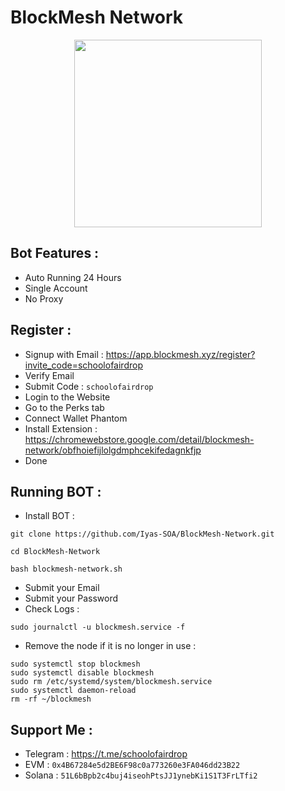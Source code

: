 # BlockMesh Network

<p align="center">
  <img height="300" height="auto" src="https://github.com/SchoolOfAirdrop/Files/blob/main/photo_2024-11-24_03-14-44.jpg">
</p>

## Bot Features :
- Auto Running 24 Hours
- Single Account
- No Proxy

## Register :
- Signup with Email : https://app.blockmesh.xyz/register?invite_code=schoolofairdrop
- Verify Email
- Submit Code : `schoolofairdrop`
- Login to the Website
- Go to the Perks tab
- Connect Wallet Phantom
- Install Extension : https://chromewebstore.google.com/detail/blockmesh-network/obfhoiefijlolgdmphcekifedagnkfjp
- Done

## Running BOT :
- Install BOT :
```
git clone https://github.com/Iyas-SOA/BlockMesh-Network.git
```
```
cd BlockMesh-Network
```
```
bash blockmesh-network.sh
```
- Submit your Email
- Submit your Password
- Check Logs :
```
sudo journalctl -u blockmesh.service -f
```
- Remove the node if it is no longer in use :
```
sudo systemctl stop blockmesh
sudo systemctl disable blockmesh
sudo rm /etc/systemd/system/blockmesh.service
sudo systemctl daemon-reload
rm -rf ~/blockmesh
```

## Support Me :
- Telegram : https://t.me/schoolofairdrop
- EVM : `0x4B67284e5d2BE6F98c0a773260e3FA046dd23B22`
- Solana : `51L6bBpb2c4buj4iseohPtsJJ1ynebKi1S1T3FrLTfi2`
